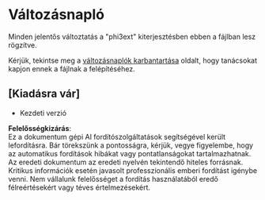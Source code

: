 # Változásnapló

Minden jelentős változtatás a "phi3ext" kiterjesztésben ebben a fájlban lesz rögzítve.

Kérjük, tekintse meg a [változásnaplók karbantartása](http://keepachangelog.com/) oldalt, hogy tanácsokat kapjon ennek a fájlnak a felépítéséhez.

## [Kiadásra vár]

- Kezdeti verzió

**Felelősségkizárás**:  
Ez a dokumentum gépi AI fordítószolgáltatások segítségével került lefordításra. Bár törekszünk a pontosságra, kérjük, vegye figyelembe, hogy az automatikus fordítások hibákat vagy pontatlanságokat tartalmazhatnak. Az eredeti dokumentum az eredeti nyelvén tekintendő hiteles forrásnak. Kritikus információk esetén javasolt professzionális emberi fordítást igénybe venni. Nem vállalunk felelősséget a fordítás használatából eredő félreértésekért vagy téves értelmezésekért.